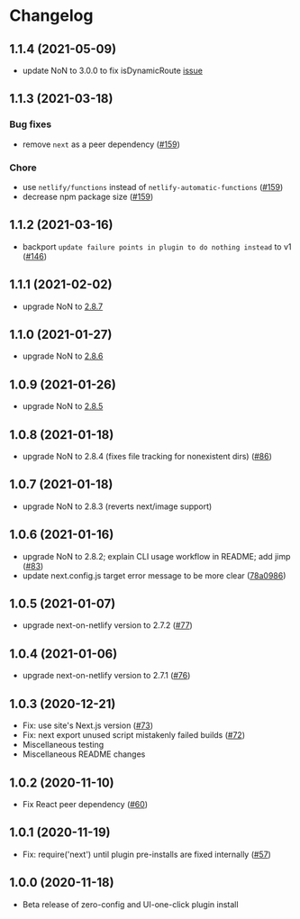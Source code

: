 # Changelog

## 1.1.4 (2021-05-09)

- update NoN to 3.0.0 to fix isDynamicRoute [issue](https://answers.netlify.com/t/all-my-nextjs-projects-are-failed-due-to-plugin-netlify-plugin-nextjs-internal-error-typeerror-isdynamicroute-is-not-a-function/37240/2)

## 1.1.3 (2021-03-18)

### Bug fixes

- remove `next` as a peer dependency ([#159](https://github.com/netlify/netlify-plugin-nextjs/pull/159))

### Chore

- use `netlify/functions` instead of `netlify-automatic-functions` ([#159](https://github.com/netlify/netlify-plugin-nextjs/pull/159))
- decrease npm package size ([#159](https://github.com/netlify/netlify-plugin-nextjs/pull/159))

## 1.1.2 (2021-03-16)

- backport `update failure points in plugin to do nothing instead` to v1 ([#146](https://github.com/netlify/netlify-plugin-nextjs/pull/146))

## 1.1.1 (2021-02-02)

- upgrade NoN to [2.8.7](https://github.com/netlify/next-on-netlify/releases/tag/v2.8.7)

## 1.1.0 (2021-01-27)

- upgrade NoN to [2.8.6](https://github.com/netlify/next-on-netlify/releases/tag/v2.8.6)

## 1.0.9 (2021-01-26)

- upgrade NoN to [2.8.5](https://github.com/netlify/next-on-netlify/releases/tag/v2.8.5)

## 1.0.8 (2021-01-18)

- upgrade NoN to 2.8.4 (fixes file tracking for nonexistent dirs) ([#86](https://github.com/netlify/netlify-plugin-nextjs/pull/86))

## 1.0.7 (2021-01-18)

- upgrade NoN to 2.8.3 (reverts next/image support)

## 1.0.6 (2021-01-16)

- upgrade NoN to 2.8.2; explain CLI usage workflow in README; add jimp ([#83](https://github.com/netlify/netlify-plugin-nextjs/pull/83))
- update next.config.js target error message to be more clear ([78a0986](https://github.com/netlify/netlify-plugin-nextjs/commit/78a0986548af877678834f20302b2b2ee88063e4))

## 1.0.5 (2021-01-07)

- upgrade next-on-netlify version to 2.7.2 ([#77](https://github.com/netlify/netlify-plugin-nextjs/pull/77))

## 1.0.4 (2021-01-06)

- upgrade next-on-netlify version to 2.7.1 ([#76](https://github.com/netlify/netlify-plugin-nextjs/pull/76))

## 1.0.3 (2020-12-21)

- Fix: use site's Next.js version ([#73](https://github.com/netlify/netlify-plugin-nextjs/pull/73))
- Fix: next export unused script mistakenly failed builds ([#72](https://github.com/netlify/netlify-plugin-nextjs/pull/72))
- Miscellaneous testing
- Miscellaneous README changes

## 1.0.2 (2020-11-10)

- Fix React peer dependency ([#60](https://github.com/netlify/netlify-plugin-nextjs/pull/60))

## 1.0.1 (2020-11-19)

- Fix: require('next') until plugin pre-installs are fixed internally ([#57](https://github.com/netlify/netlify-plugin-nextjs/pull/57))

## 1.0.0 (2020-11-18)

- Beta release of zero-config and UI-one-click plugin install
